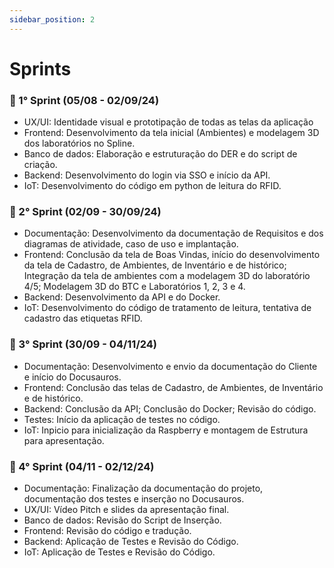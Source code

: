 ```yaml
---
sidebar_position: 2
---
```



# Sprints 

### 🎯 1° Sprint (05/08 - 02/09/24)

- UX/UI: Identidade visual e prototipação de todas as telas da aplicação
- Frontend: Desenvolvimento da tela inicial (Ambientes) e modelagem 3D dos laboratórios no Spline.
- Banco de dados: Elaboração e estruturação do DER e do script de criação.
- Backend: Desenvolvimento do login via SSO e início da API.
- IoT: Desenvolvimento do código em python de leitura do RFID.

### 🎯 2° Sprint (02/09 - 30/09/24)

- Documentação: Desenvolvimento da documentação de Requisitos e dos diagramas de atividade, caso de uso e implantação.
- Frontend: Conclusão da tela de Boas Vindas, início do desenvolvimento da tela de Cadastro, de Ambientes, de Inventário e de histórico; Integração da tela de ambientes com a modelagem 3D do laboratório 4/5; Modelagem 3D do BTC e Laboratórios 1, 2, 3 e 4.
- Backend: Desenvolvimento da API e do Docker.
- IoT: Desenvolvimento do código de tratamento de leitura, tentativa de cadastro das etiquetas RFID.

### 🎯 3° Sprint (30/09 - 04/11/24)

- Documentação: Desenvolvimento e envio da documentação do Cliente e início do Docusauros.
- Frontend: Conclusão das telas de Cadastro, de Ambientes, de Inventário e de histórico.
- Backend: Conclusão da API; Conclusão do Docker; Revisão do código.
- Testes: Início da aplicação de testes no código.
- IoT: Inpicio para inicialização da Raspberry e montagem de Estrutura para apresentação.

### 🎯 4° Sprint (04/11 - 02/12/24)

- Documentação: Finalização da documentação do projeto, documentação dos testes e inserção no Docusauros.
- UX/UI: Vídeo Pitch e slides da apresentação final.
- Banco de dados: Revisão do Script de Inserção.
- Frontend: Revisão do código e tradução.
- Backend: Aplicação de Testes e Revisão do Código.
- IoT: Aplicação de Testes e Revisão do Código.